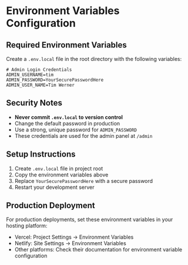 # Environment Variables Configuration

## Required Environment Variables

Create a `.env.local` file in the root directory with the following variables:

```env
# Admin Login Credentials
ADMIN_USERNAME=tim
ADMIN_PASSWORD=YourSecurePasswordHere
ADMIN_USER_NAME=Tim Werner
```

## Security Notes

- **Never commit `.env.local` to version control**
- Change the default password in production
- Use a strong, unique password for `ADMIN_PASSWORD`
- These credentials are used for the admin panel at `/admin`

## Setup Instructions

1. Create `.env.local` file in project root
2. Copy the environment variables above
3. Replace `YourSecurePasswordHere` with a secure password
4. Restart your development server

## Production Deployment

For production deployments, set these environment variables in your hosting platform:
- Vercel: Project Settings → Environment Variables
- Netlify: Site Settings → Environment Variables
- Other platforms: Check their documentation for environment variable configuration 